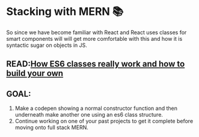 # Stacking with MERN 📚

So since we have become familiar with React and React uses classes for smart components will will get more comfortable with this and how it is syntactic sugar on objects in JS.

## READ:[How ES6 classes really work and how to build your own](https://medium.com/@robertgrosse/how-es6-classes-really-work-and-how-to-build-your-own-fd6085eb326a)

## GOAL:

1. Make a codepen showing a normal constructor function and then underneath make another one using an es6 class structure.
2. Continue working on one of your past projects to get it complete before moving onto full stack MERN.
